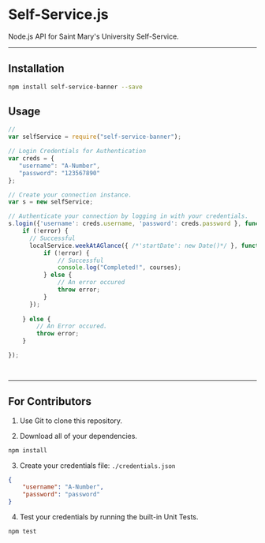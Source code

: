 Self-Service.js
===============

Node.js API for Saint Mary's University Self-Service.

-----

## Installation

```bash
npm install self-service-banner --save
```

## Usage

```javascript
// 
var selfService = require("self-service-banner");

// Login Credentials for Authentication
var creds = { 
   "username": "A-Number",
   "password": "123567890"
};

// Create your connection instance.
var s = new selfService;

// Authenticate your connection by logging in with your credentials.
s.login({'username': creds.username, 'password': creds.password }, function(error, response, localService) {
    if (!error) {
      // Successful
      localService.weekAtAGlance({ /*'startDate': new Date()*/ }, function(error, response, courses) {
          if (!error) {
              // Successful
              console.log("Completed!", courses);
          } else {
              // An error occured
              throw error;
          }
      });
        
    } else {
        // An Error occured.
        throw error;
    }

});

     
```

-----

## For Contributors

1) Use Git to clone this repository.

2) Download all of your dependencies.

```bash
npm install
```

3) Create your credentials file: `./credentials.json`

```json
{
    "username": "A-Number",
    "password": "password"
}
```

4) Test your credentials by running the built-in Unit Tests.

```bash
npm test
```
